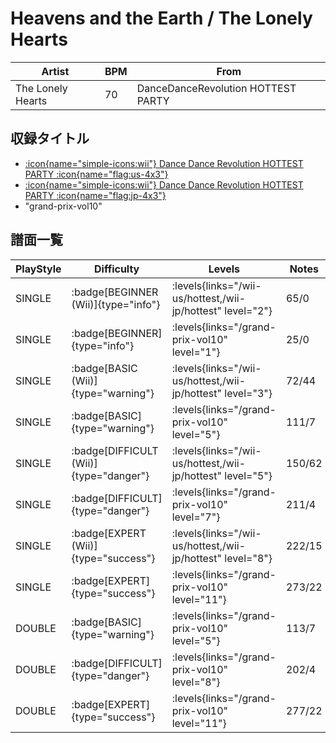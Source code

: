 # Heavens and the Earth / The Lonely Hearts

|Artist|BPM|From|
|------|---|----|
|The Lonely Hearts|70|DanceDanceRevolution HOTTEST PARTY|

## 収録タイトル

- [:icon{name="simple-icons:wii"} Dance Dance Revolution HOTTEST PARTY :icon{name="flag:us-4x3"}](/wii-us/hottest)
- [:icon{name="simple-icons:wii"} Dance Dance Revolution HOTTEST PARTY :icon{name="flag:jp-4x3"}](/wii-jp/hottest)
- "grand-prix-vol10"

## 譜面一覧

|PlayStyle|Difficulty|Levels|Notes|Movie|
|---------|----------|------|-----|-----|
|SINGLE| :badge[BEGINNER (Wii)]{type="info"}| :levels{links="/wii-us/hottest,/wii-jp/hottest" level="2"}|65/0||
|SINGLE| :badge[BEGINNER]{type="info"}| :levels{links="/grand-prix-vol10" level="1"}|25/0||
|SINGLE| :badge[BASIC (Wii)]{type="warning"}| :levels{links="/wii-us/hottest,/wii-jp/hottest" level="3"}|72/44||
|SINGLE| :badge[BASIC]{type="warning"}| :levels{links="/grand-prix-vol10" level="5"}|111/7||
|SINGLE| :badge[DIFFICULT (Wii)]{type="danger"}| :levels{links="/wii-us/hottest,/wii-jp/hottest" level="5"}|150/62||
|SINGLE| :badge[DIFFICULT]{type="danger"}| :levels{links="/grand-prix-vol10" level="7"}|211/4||
|SINGLE| :badge[EXPERT (Wii)]{type="success"}| :levels{links="/wii-us/hottest,/wii-jp/hottest" level="8"}|222/15||
|SINGLE| :badge[EXPERT]{type="success"}| :levels{links="/grand-prix-vol10" level="11"}|273/22||
|DOUBLE| :badge[BASIC]{type="warning"}| :levels{links="/grand-prix-vol10" level="5"}|113/7||
|DOUBLE| :badge[DIFFICULT]{type="danger"}| :levels{links="/grand-prix-vol10" level="8"}|202/4||
|DOUBLE| :badge[EXPERT]{type="success"}| :levels{links="/grand-prix-vol10" level="11"}|277/22||
